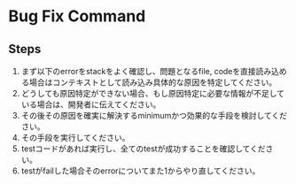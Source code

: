 # Bug Fix Command

## Steps

1. まず以下のerrorをstackをよく確認し、問題となるfile,
   codeを直接読み込める場合はコンテキストとして読み込み具体的な原因を特定してください。
2. どうしても原因特定ができない場合、もし原因特定に必要な情報が不足している場合は、開発者に伝えてください。
3. その後その原因を確実に解決するminimumかつ効果的な手段を検討してください。
4. その手段を実行してください。
5. testコードがあれば実行し、全てのtestが成功することを確認してください。
6. testがfailした場合そのerrorについてまた1からやり直してください。
